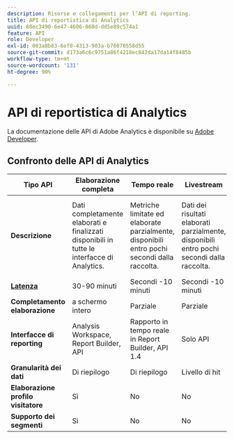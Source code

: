 ```yaml
---
description: Risorse e collegamenti per l’API di reporting.
title: API di reportistica di Analytics
uuid: 68ec3490-6e47-4606-860d-dd5e89c574a1
feature: API
role: Developer
exl-id: 003a8b83-6ef0-4313-903a-b76078558d55
source-git-commit: d173a6c6c9751a86f4218ec842da17da14f8485b
workflow-type: tm+mt
source-wordcount: '131'
ht-degree: 90%

---
```


# API di reportistica di Analytics

La documentazione delle API di Adobe Analytics è disponibile su [Adobe Developer](https://developer.adobe.com/analytics-apis/docs/2.0/).

## Confronto delle API di Analytics

| **Tipo API** | **Elaborazione completa** | **Tempo reale** | **Livestream** | **Data Warehouse** |
| --- | --- | --- | --- | --- |
| **Descrizione** | Dati completamente elaborati e finalizzati disponibili in tutte le interfacce di Analytics. | Metriche limitate ed elaborate parzialmente, disponibili entro pochi secondi dalla raccolta. | Dati dei risultati elaborati parzialmente, disponibili entro pochi secondi dalla raccolta. | Dati completamente elaborati e finalizzati utilizzati per eseguire il pull di esportazioni dati di grandi dimensioni. |
| [**Latenza**](/help/technotes/latency.md) | 30-90 minuti | Secondi -10 minuti | Secondi -10 minuti | 90+ minuti |
| **Completamento elaborazione** | a schermo intero | Parziale | Parziale | a schermo intero |
| **Interfacce di reporting** | Analysis Workspace, Report Builder, API | Rapporto in tempo reale in Report Builder, API 1.4 | Solo API | Data Warehouse, API |
| **Granularità dei dati** | Di riepilogo | Di riepilogo | Livello di hit | Di riepilogo |
| **Elaborazione profilo visitatore** | Sì | No | No | Sì |
| **Supporto dei segmenti** | Sì | No | No | Parziale |
